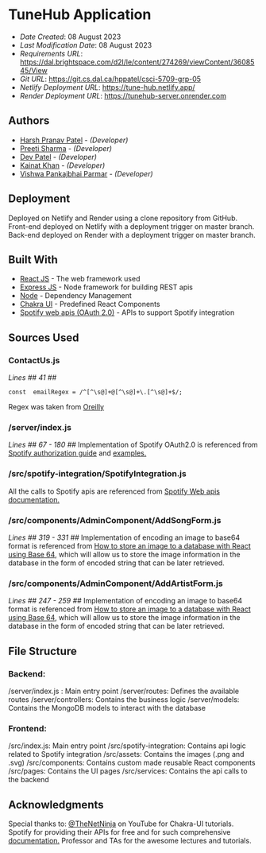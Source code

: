 
# TuneHub Application

* *Date Created*: 08 August 2023
* *Last Modification Date*: 08 August 2023
* *Requirements URL*: <https://dal.brightspace.com/d2l/le/content/274269/viewContent/3608545/View>
* *Git URL*: <https://git.cs.dal.ca/hppatel/csci-5709-grp-05>
*  *Netlify Deployment URL*: <https://tune-hub.netlify.app/>
*  *Render Deployment URL*: <https://tunehub-server.onrender.com>
## Authors

* [Harsh Pranav Patel](hr979846@dal.ca) - *(Developer)*
* [Preeti Sharma](pr233584@dal.ca) - *(Developer)*
* [Dev Patel](dev.patel@dal.ca) - *(Developer)*
* [Kainat Khan](Kainat@dal.ca) - *(Developer)*
* [Vishwa Pankajbhai Parmar](vs623903@dal.ca) - *(Developer)*

## Deployment

Deployed on Netlify and Render using a clone repository from GitHub.
Front-end deployed on Netlify with a deployment trigger on master branch.
Back-end deployed on Render with a deployment trigger on master branch.

## Built With

* [React JS](https://react.dev/) - The web framework used
* [Express JS](https://react.dev/) - Node framework for building REST apis
* [Node](https://nodejs.org/en) - Dependency Management
* [Chakra UI](https://chakra-ui.com/) - Predefined React Components
* [Spotify web apis (OAuth 2.0)](https://developer.spotify.com/documentation/web-api) - APIs to support Spotify integration

## Sources Used
### ContactUs.js
*Lines ## 41 ##*
```
const  emailRegex = /^[^\s@]+@[^\s@]+\.[^\s@]+$/;
```
Regex was taken from [Oreilly](https://www.oreilly.com/library/view/regular-expressions-cookbook/9781449327453/ch04s01.html)

### /server/index.js
*Lines ## 67 - 180 ##*
Implementation of Spotify OAuth2.0 is referenced from [Spotify authorization guide](https://developer.spotify.com/documentation/general/guides/authorization-guide/) and [examples.](https://github.com/spotify/web-api-auth-examples)

### /src/spotify-integration/SpotifyIntegration.js
All the calls to Spotify apis are referenced from [Spotify Web apis documentation.](https://developer.spotify.com/documentation/web-api)

### /src/components/AdminComponent/AddSongForm.js
*Lines ## 319 - 331 ##* 
Implementation of encoding an image to base64 format is referenced from [How to store an image to a database with React using Base 64](https://medium.com/nerd-for-tech/how-to-store-an-image-to-a-database-with-react-using-base-64-9d53147f6c4f), which will allow us to store the image information in the database in the form of encoded string that can be later retrieved.

### /src/components/AdminComponent/AddArtistForm.js
*Lines ## 247 - 259 ##* 
Implementation of encoding an image to base64 format is referenced from [How to store an image to a database with React using Base 64](https://medium.com/nerd-for-tech/how-to-store-an-image-to-a-database-with-react-using-base-64-9d53147f6c4f), which will allow us to store the image information in the database in the form of encoded string that can be later retrieved.

##  File Structure
### Backend:
/server/index.js : Main entry point
/server/routes: Defines the available routes
/server/controllers: Contains the business logic
/server/models: Contains the MongoDB models to interact with the database
### Frontend:
/src/index.js: Main entry point
/src/spotify-integration: Contains api logic related to Spotify integration
/src/assets: Contains the images (.png and .svg)
/src/components: Contains custom made reusable React components
/src/pages: Contains the UI pages
/src/services: Contains the api calls to the backend

## Acknowledgments
Special thanks to:
[@TheNetNinja](https://www.youtube.com/watch?v=iXsM6NkEmFc&list=PL4cUxeGkcC9hcnIeryurNMMcGBHp7AYlP) on YouTube for Chakra-UI tutorials.
Spotify for providing their APIs for free and for such comprehensive [documentation.](https://developer.spotify.com/documentation/web-api)
Professor and TAs for the awesome lectures and tutorials.